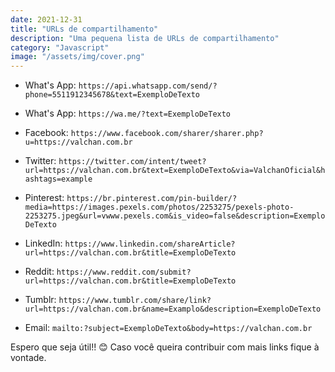 ```yaml
---
date: 2021-12-31
title: "URLs de compartilhamento"
description: "Uma pequena lista de URLs de compartilhamento"
category: "Javascript"
image: "/assets/img/cover.png"
---
```


- What's App: ``https://api.whatsapp.com/send/?phone=5511912345678&text=ExemploDeTexto``

- What's App: ``https://wa.me/?text=ExemploDeTexto``

- Facebook: ``https://www.facebook.com/sharer/sharer.php?u=https://valchan.com.br``

- Twitter: ``https://twitter.com/intent/tweet?url=https://valchan.com.br&text=ExemploDeTexto&via=ValchanOficial&hashtags=example``

- Pinterest: ``https://br.pinterest.com/pin-builder/?media=https://images.pexels.com/photos/2253275/pexels-photo-2253275.jpeg&url=vwww.pexels.com&is_video=false&description=ExemploDeTexto``

- LinkedIn: ``https://www.linkedin.com/shareArticle?url=https://valchan.com.br&title=ExemploDeTexto``

- Reddit: ``https://www.reddit.com/submit?url=https://valchan.com.br&title=ExemploDeTexto``

- Tumblr: ``https://www.tumblr.com/share/link?url=https://valchan.com.br&name=Examplo&description=ExemploDeTexto``

- Email: ``mailto:?subject=ExemploDeTexto&body=https://valchan.com.br``

Espero que seja útil!! 😊 Caso você queira contribuir com mais links fique à vontade.